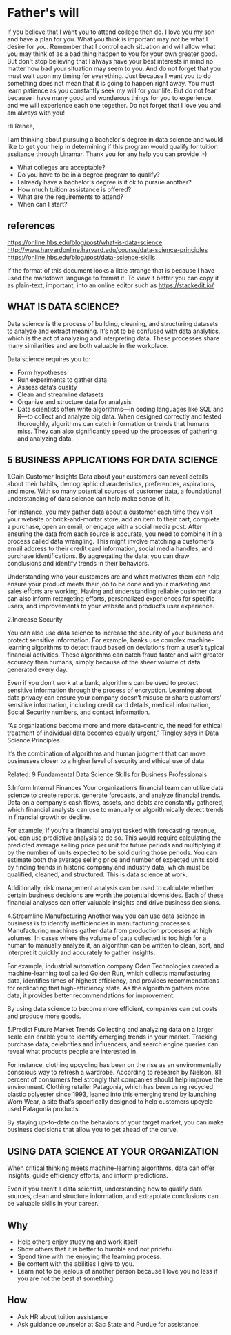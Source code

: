 # Father's will

If you believe that I want you to attend college then do.  I love you my son and have a plan for you.  What you think is important may not be what I desire for you.  Remember that I control each situation and will allow what you may think of as a bad thing happen to you for your own greater good.  But don't stop believing that I always have your best interests in mind no matter how bad your situation may seem to you.  And do not forget that you must wait upon my timing for everything.  Just because I want you to do something does not mean that it is going to happen right away.  You must learn patience as you constantly seek my will for your life.  But do not fear because I have many good and wonderous things for you to experience, and we will experience each one together.  Do not forget that I love you and am always with you!

Hi Renee,

I am thinking about pursuing a bachelor's degree in data science and would like to get your help in determining if this program would qualify for tuition assitance through Linamar.  Thank you for any help you can provide :-)

- What colleges are acceptable?
- Do you have to be in a degree program to qualify?
- I already have a bachelor's degree is it ok to pursue another?
- How much tuition assistance is offered?
- What are the requirements to attend?
- When can I start?

## references

https://online.hbs.edu/blog/post/what-is-data-science
http://www.harvardonline.harvard.edu/course/data-science-principles
https://online.hbs.edu/blog/post/data-science-skills

If the format of this document looks a little strange that is because I have used the markdown language to format it.  To view it better you can copy it as plain-text, important, into an online editor such as https://stackedit.io/

## WHAT IS DATA SCIENCE?

Data science is the process of building, cleaning, and structuring datasets to analyze and extract meaning. It’s not to be confused with data analytics, which is the act of analyzing and interpreting data. These processes share many similarities and are both valuable in the workplace.

Data science requires you to:

- Form hypotheses
- Run experiments to gather data
- Assess data’s quality
- Clean and streamline datasets
- Organize and structure data for analysis
- Data scientists often write algorithms—in coding languages like SQL and R—to collect and analyze big data. When designed correctly and tested thoroughly, algorithms can catch information or trends that humans miss. They can also significantly speed up the processes of gathering and analyzing data.

## 5 BUSINESS APPLICATIONS FOR DATA SCIENCE

1.Gain Customer Insights
Data about your customers can reveal details about their habits, demographic characteristics, preferences, aspirations, and more. With so many potential sources of customer data, a foundational understanding of data science can help make sense of it.

For instance, you may gather data about a customer each time they visit your website or brick-and-mortar store, add an item to their cart, complete a purchase, open an email, or engage with a social media post. After ensuring the data from each source is accurate, you need to combine it in a process called data wrangling. This might involve matching a customer’s email address to their credit card information, social media handles, and purchase identifications. By aggregating the data, you can draw conclusions and identify trends in their behaviors.

Understanding who your customers are and what motivates them can help ensure your product meets their job to be done and your marketing and sales efforts are working. Having and understanding reliable customer data can also inform retargeting efforts, personalized experiences for specific users, and improvements to your website and product’s user experience.

2.Increase Security

You can also use data science to increase the security of your business and protect sensitive information. For example, banks use complex machine-learning algorithms to detect fraud based on deviations from a user’s typical financial activities. These algorithms can catch fraud faster and with greater accuracy than humans, simply because of the sheer volume of data generated every day.

Even if you don’t work at a bank, algorithms can be used to protect sensitive information through the process of encryption. Learning about data privacy can ensure your company doesn’t misuse or share customers’ sensitive information, including credit card details, medical information, Social Security numbers, and contact information.

“As organizations become more and more data-centric, the need for ethical treatment of individual data becomes equally urgent,” Tingley says in Data Science Principles.

It’s the combination of algorithms and human judgment that can move businesses closer to a higher level of security and ethical use of data.

Related: 9 Fundamental Data Science Skills for Business Professionals

3.Inform Internal Finances
Your organization’s financial team can utilize data science to create reports, generate forecasts, and analyze financial trends. Data on a company’s cash flows, assets, and debts are constantly gathered, which financial analysts can use to manually or algorithmically detect trends in financial growth or decline.

For example, if you’re a financial analyst tasked with forecasting revenue, you can use predictive analysis to do so. This would require calculating the predicted average selling price per unit for future periods and multiplying it by the number of units expected to be sold during those periods. You can estimate both the average selling price and number of expected units sold by finding trends in historic company and industry data, which must be qualified, cleaned, and structured. This is data science at work.

Additionally, risk management analysis can be used to calculate whether certain business decisions are worth the potential downsides. Each of these financial analyses can offer valuable insights and drive business decisions.

4.Streamline Manufacturing
Another way you can use data science in business is to identify inefficiencies in manufacturing processes. Manufacturing machines gather data from production processes at high volumes. In cases where the volume of data collected is too high for a human to manually analyze it, an algorithm can be written to clean, sort, and interpret it quickly and accurately to gather insights.

For example, industrial automation company Oden Technologies created a machine-learning tool called Golden Run, which collects manufacturing data, identifies times of highest efficiency, and provides recommendations for replicating that high-efficiency state. As the algorithm gathers more data, it provides better recommendations for improvement.

By using data science to become more efficient, companies can cut costs and produce more goods.

5.Predict Future Market Trends
Collecting and analyzing data on a larger scale can enable you to identify emerging trends in your market. Tracking purchase data, celebrities and influencers, and search engine queries can reveal what products people are interested in.

For instance, clothing upcycling has been on the rise as an environmentally conscious way to refresh a wardrobe. According to research by Nielson, 81 percent of consumers feel strongly that companies should help improve the environment. Clothing retailer Patagonia, which has been using recycled plastic polyester since 1993, leaned into this emerging trend by launching Worn Wear, a site that’s specifically designed to help customers upcycle used Patagonia products.

By staying up-to-date on the behaviors of your target market, you can make business decisions that allow you to get ahead of the curve.

## USING DATA SCIENCE AT YOUR ORGANIZATION

When critical thinking meets machine-learning algorithms, data can offer insights, guide efficiency efforts, and inform predictions.

Even if you aren’t a data scientist, understanding how to qualify data sources, clean and structure information, and extrapolate conclusions can be valuable skills in your career.

## Why

- Help others enjoy studying and work itself
- Show others that it is better to humble and not prideful
- Spend time with me enjoying the learning process.
- Be content with the abilities I give to you.
- Learn not to be jealous of another person because I love you no less if you are not the best at something.

## How

- Ask HR about tuition assistance
- Ask guidance counselor at Sac State and Purdue for assistance.
